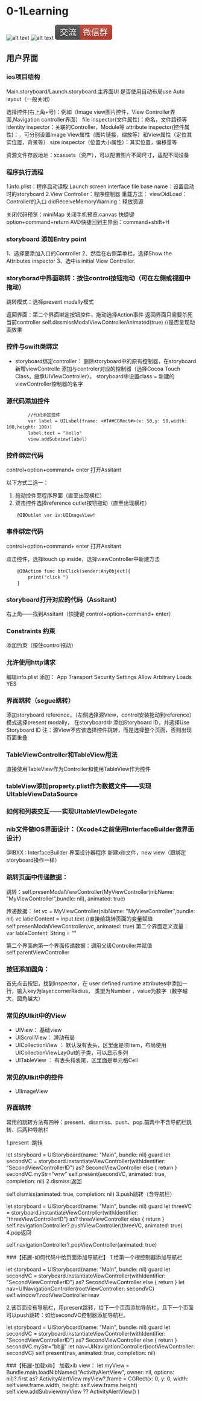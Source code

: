 # 0-1Learning

![alt text](../../static/common/svg/luoxiaosheng.svg "公众号")
![alt text](../../static/common/svg/luoxiaosheng_learning.svg "学习")
![alt text](../../static/common/svg/luoxiaosheng_wechat.svg "微信")



## 用户界面

### ios项目结构
Main.storyboard/Launch.storyboard:主界面UI
是否使用自动布局use Auto layout（一般关闭）

选择控件(右上角+号)：例如（Image view图片控件，View Controller界面,Navigation controller界面）
file inspector(文件属性)：命名，文件路径等
Identity inspector：关联的Controller，Module等
attribute inspector(控件属性)：，可分别设置Image View属性（图片链接，缩放等）和View属性（定位其实位置，背景等）
size inspector（位置大小属性）：其实位置，偏移量等

资源文件存放地址：xcassets（资产），可以配置图片不同尺寸，适配不同设备

### 程序执行流程
1.info.plist：程序启动读取
Launch screen interface file base name：设置启动时的storyboard
2.View Controller：程序控制器
重载方法：
viewDidLoad：Controller的入口
didReceiveMemoryWarning：释放资源

关闭代码预览：miniMap
关闭手机预览:canvas 快捷键option+command+return
AVD快捷回到主界面：command+shift+H

### storyboard 添加Entry point
1、选择要添加入口的Controller
2、然后在右侧菜单栏。选择Show the Attributes inspector
3、选中is initial View Controller.


### storyborad中界面跳转：按住control按钮拖动（可在左侧或视图中拖动）
跳转模式：选择present modally模式

返回界面：第二个界面绑定按钮控件，拖动选择Action事件
返回界面只需要杀死当前controller
self.dissmissModalViewControllerAnimated(true)  //是否呈现动画效果


### 控件与swift类绑定
* storyboard绑定controller：
删除storyboard中的原有控制器，在storyboard新增viewControlle
添加与controler对应的控制器（选择Cocoa Touch Class，继承UIViewController），
storyboard中设置class = 新建的viewController控制器的名字


### 源代码添加控件
````
        //代码添加控件
        var label = UILabel(frame: <#T##CGRect#>(x: 50,y: 50,width: 100,height: 100))
        label.text = "Hello"
        view.addSubview(label)
````


### 控件绑定代码
control+option+command+ enter  打开Assitant

以下方式二选一：
1. 拖动控件至程序界面（直至出现横杠）
2. 双击控件选择reference outlet按钮拖动（直至出现横杠）
````
    @IBOutlet var iv:UIImageView!
````

### 事件绑定代码
control+option+command+ enter  打开Assitant

双击控件，选择touch up inside，选择viewController中新建方法
````
    @IBAction func btnClick(sender:AnyObject){
        print("click ")
    }
````

### storyboard打开对应的代码（Assitant）
右上角——找到Assitant（快捷键 control+option+command+ enter）


### Constraints 约束
添加约束（按住control拖动）

### 允许使用http请求
编辑info.plist
添加：
App Transport Security Settings
	Allow Arbitrary Loads       YES


### 界面跳转（segue跳转）
添加storyboard reference，（左侧选择源View，control安装拖动到reference）模式选择present modally，
在storyboard中 添加Storyboard ID，并选择Use Storyboard ID
注：源View不应该选择控件跳转，而是选择整个页面，否则出现页面重叠



### TableViewController和TableView用法
直接使用TableView作为Controller和使用TableView作为控件

### tableView添加property.plist作为数据文件——实现UItableViewDataSource


### 如何和列表交互——实现UItableViewDelegate


### nib文件做IOS界面设计：（Xcode4之前使用InterfaceBuilder做界面设计）
@IBXX : InterfaceBuilder 界面设计器程序
新建xib文件，new view（跟绑定storyboard操作一样）


### 跳转页面中传递数据：
跳转：self.presenModalViewController(MyViewController(nibName: "MyViewController",bundle: nil), animated: true)

传递数据：
let vc = MyViewController(nibName: "MyViewController",bundle: nil)
vc.labelContent = input.text	//直接给跳转页面的变量赋值
self.presenModalViewController(vc, animated: true)
第二个界面定义变量：
var lableContent: String = ""

第二个界面向第一个界面传递数据：调用父级Controller并赋值
self.parentViewController

### 按钮添加圆角：
首先点击按钮，找到inspector，在 user defined runtime attributes中添加一行，输入key为layer.cornerRadius， 类型为Number ，value为数字（数字越大，圆角越大）

### 常见的UIkit中的View
* UIView：
    基础view
* UIScrollView：
    滑动布局
* UICollectionView ：
    默认没有表头，区里面是项Item，布局使用UICollectionViewLayOut的子类，可以显示多列
* UITableView ：
    有表头和表尾，区里面是单元格Cell
    
    
### 常见的UIkit中的控件
* UIImageView

### 界面跳转
常用的跳转方法有四种：present、dissmiss、push、pop.前两中不含导航栏跳转、后两种导航栏

1.present :跳转

  let storyboard = UIStoryboard(name: "Main", bundle: nil)
 guard let secondVC = storyboard.instantiateViewController(withIdentifier: "SecondViewControllerID") as? SecondViewController else {  return }
  secondVC.myStr="wrw"
  self.present(secondVC, animated: true, completion: nil)
2.dismiss:返回

  self.dismiss(animated: true, completion: nil)
3.push跳转（含导航栏）

 let storyboard = UIStoryboard(name: "Main", bundle: nil)
 guard let threeVC = storyboard.instantiateViewController(withIdentifier: "threeViewControllerID") as? threeViewController else {  return }
 self.navigationController?.pushViewController(threeVC, animated: true)
4.pop返回


 self.navigationController?.popViewController(animated: true)
 
###【拓展-如何代码中给页面添加导航栏】
1.给第一个根控制器添加导航栏

  let storyboard = UIStoryboard(name: "Main", bundle: nil)
   guard let secondVC = storyboard.instantiateViewController(withIdentifier: "SecondViewControllerID") as? SecondViewController else {  return }
  let nav=UINavigationController(rootViewController: secondVC)
  self.window?.rootViewController=nav

2.该页面没有导航栏，用present跳转，给下一个页面添加导航栏，且下一个页面可以push跳转：如给secondVC控制器添加导航栏。

  let storyboard = UIStoryboard(name: "Main", bundle: nil)
  guard let secondVC = storyboard.instantiateViewController(withIdentifier: "SecondViewControllerID") as? SecondViewController else {  return }
  secondVC.myStr="bbjjj"
  let nav=UINavigationController(rootViewController: secondVC)
  self.present(nav, animated: true, completion: nil)

###【拓展-加载xib】
加载xib view：
 let myView = Bundle.main.loadNibNamed("ActivityAlertView", owner: nil, options: nil)?.first as? ActivityAlertView
 myView?.frame = CGRect(x: 0, y: 0, width: self.view.frame.width, height: self.view.frame.height)
 self.view.addSubview(myView ?? ActivityAlertView() )


